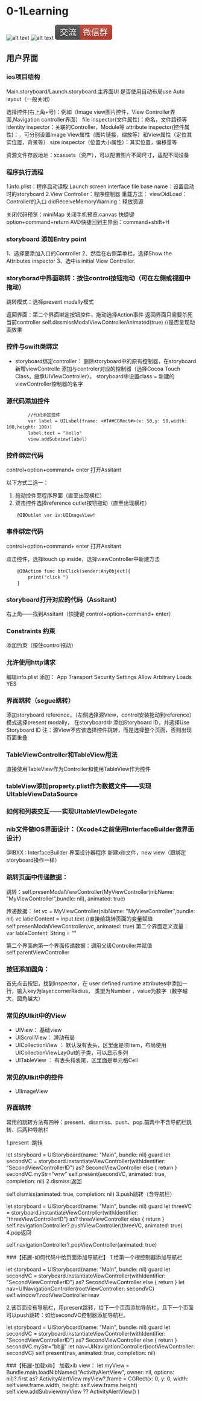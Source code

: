 # 0-1Learning

![alt text](../../static/common/svg/luoxiaosheng.svg "公众号")
![alt text](../../static/common/svg/luoxiaosheng_learning.svg "学习")
![alt text](../../static/common/svg/luoxiaosheng_wechat.svg "微信")



## 用户界面

### ios项目结构
Main.storyboard/Launch.storyboard:主界面UI
是否使用自动布局use Auto layout（一般关闭）

选择控件(右上角+号)：例如（Image view图片控件，View Controller界面,Navigation controller界面）
file inspector(文件属性)：命名，文件路径等
Identity inspector：关联的Controller，Module等
attribute inspector(控件属性)：，可分别设置Image View属性（图片链接，缩放等）和View属性（定位其实位置，背景等）
size inspector（位置大小属性）：其实位置，偏移量等

资源文件存放地址：xcassets（资产），可以配置图片不同尺寸，适配不同设备

### 程序执行流程
1.info.plist：程序启动读取
Launch screen interface file base name：设置启动时的storyboard
2.View Controller：程序控制器
重载方法：
viewDidLoad：Controller的入口
didReceiveMemoryWarning：释放资源

关闭代码预览：miniMap
关闭手机预览:canvas 快捷键option+command+return
AVD快捷回到主界面：command+shift+H

### storyboard 添加Entry point
1、选择要添加入口的Controller
2、然后在右侧菜单栏。选择Show the Attributes inspector
3、选中is initial View Controller.


### storyborad中界面跳转：按住control按钮拖动（可在左侧或视图中拖动）
跳转模式：选择present modally模式

返回界面：第二个界面绑定按钮控件，拖动选择Action事件
返回界面只需要杀死当前controller
self.dissmissModalViewControllerAnimated(true)  //是否呈现动画效果


### 控件与swift类绑定
* storyboard绑定controller：
删除storyboard中的原有控制器，在storyboard新增viewControlle
添加与controler对应的控制器（选择Cocoa Touch Class，继承UIViewController），
storyboard中设置class = 新建的viewController控制器的名字


### 源代码添加控件
````
        //代码添加控件
        var label = UILabel(frame: <#T##CGRect#>(x: 50,y: 50,width: 100,height: 100))
        label.text = "Hello"
        view.addSubview(label)
````


### 控件绑定代码
control+option+command+ enter  打开Assitant

以下方式二选一：
1. 拖动控件至程序界面（直至出现横杠）
2. 双击控件选择reference outlet按钮拖动（直至出现横杠）
````
    @IBOutlet var iv:UIImageView!
````

### 事件绑定代码
control+option+command+ enter  打开Assitant

双击控件，选择touch up inside，选择viewController中新建方法
````
    @IBAction func btnClick(sender:AnyObject){
        print("click ")
    }
````

### storyboard打开对应的代码（Assitant）
右上角——找到Assitant（快捷键 control+option+command+ enter）


### Constraints 约束
添加约束（按住control拖动）

### 允许使用http请求
编辑info.plist
添加：
App Transport Security Settings
	Allow Arbitrary Loads       YES


### 界面跳转（segue跳转）
添加storyboard reference，（左侧选择源View，control安装拖动到reference）模式选择present modally，
在storyboard中 添加Storyboard ID，并选择Use Storyboard ID
注：源View不应该选择控件跳转，而是选择整个页面，否则出现页面重叠



### TableViewController和TableView用法
直接使用TableView作为Controller和使用TableView作为控件

### tableView添加property.plist作为数据文件——实现UItableViewDataSource


### 如何和列表交互——实现UItableViewDelegate


### nib文件做IOS界面设计：（Xcode4之前使用InterfaceBuilder做界面设计）
@IBXX : InterfaceBuilder 界面设计器程序
新建xib文件，new view（跟绑定storyboard操作一样）


### 跳转页面中传递数据：
跳转：self.presenModalViewController(MyViewController(nibName: "MyViewController",bundle: nil), animated: true)

传递数据：
let vc = MyViewController(nibName: "MyViewController",bundle: nil)
vc.labelContent = input.text	//直接给跳转页面的变量赋值
self.presenModalViewController(vc, animated: true)
第二个界面定义变量：
var lableContent: String = ""

第二个界面向第一个界面传递数据：调用父级Controller并赋值
self.parentViewController

### 按钮添加圆角：
首先点击按钮，找到inspector，在 user defined runtime attributes中添加一行，输入key为layer.cornerRadius， 类型为Number ，value为数字（数字越大，圆角越大）

### 常见的UIkit中的View
* UIView：
    基础view
* UIScrollView：
    滑动布局
* UICollectionView ：
    默认没有表头，区里面是项Item，布局使用UICollectionViewLayOut的子类，可以显示多列
* UITableView ：
    有表头和表尾，区里面是单元格Cell
    
    
### 常见的UIkit中的控件
* UIImageView

### 界面跳转
常用的跳转方法有四种：present、dissmiss、push、pop.前两中不含导航栏跳转、后两种导航栏

1.present :跳转

  let storyboard = UIStoryboard(name: "Main", bundle: nil)
 guard let secondVC = storyboard.instantiateViewController(withIdentifier: "SecondViewControllerID") as? SecondViewController else {  return }
  secondVC.myStr="wrw"
  self.present(secondVC, animated: true, completion: nil)
2.dismiss:返回

  self.dismiss(animated: true, completion: nil)
3.push跳转（含导航栏）

 let storyboard = UIStoryboard(name: "Main", bundle: nil)
 guard let threeVC = storyboard.instantiateViewController(withIdentifier: "threeViewControllerID") as? threeViewController else {  return }
 self.navigationController?.pushViewController(threeVC, animated: true)
4.pop返回


 self.navigationController?.popViewController(animated: true)
 
###【拓展-如何代码中给页面添加导航栏】
1.给第一个根控制器添加导航栏

  let storyboard = UIStoryboard(name: "Main", bundle: nil)
   guard let secondVC = storyboard.instantiateViewController(withIdentifier: "SecondViewControllerID") as? SecondViewController else {  return }
  let nav=UINavigationController(rootViewController: secondVC)
  self.window?.rootViewController=nav

2.该页面没有导航栏，用present跳转，给下一个页面添加导航栏，且下一个页面可以push跳转：如给secondVC控制器添加导航栏。

  let storyboard = UIStoryboard(name: "Main", bundle: nil)
  guard let secondVC = storyboard.instantiateViewController(withIdentifier: "SecondViewControllerID") as? SecondViewController else {  return }
  secondVC.myStr="bbjjj"
  let nav=UINavigationController(rootViewController: secondVC)
  self.present(nav, animated: true, completion: nil)

###【拓展-加载xib】
加载xib view：
 let myView = Bundle.main.loadNibNamed("ActivityAlertView", owner: nil, options: nil)?.first as? ActivityAlertView
 myView?.frame = CGRect(x: 0, y: 0, width: self.view.frame.width, height: self.view.frame.height)
 self.view.addSubview(myView ?? ActivityAlertView() )


